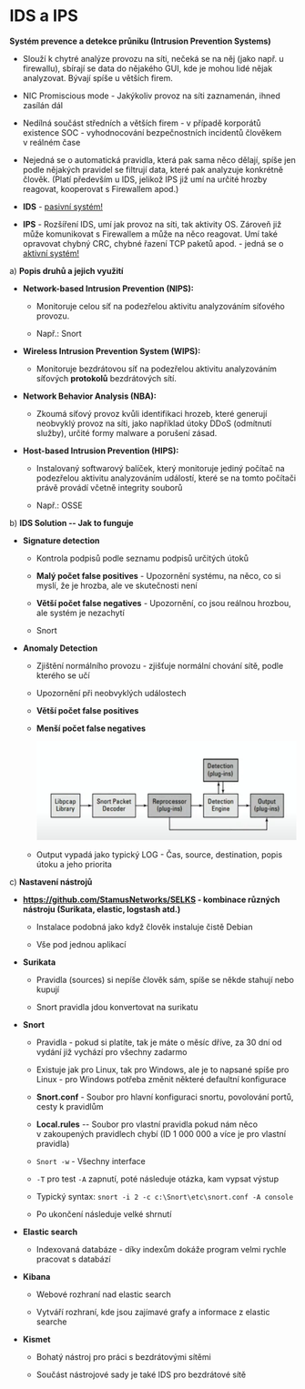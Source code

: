 # IDS a IPS

**Systém prevence a detekce průniku (Intrusion Prevention Systems)**

- Slouží k chytré analýze provozu na síti, nečeká se na něj (jako např. u firewallu), sbírají se data do nějakého GUI, kde je mohou lidé nějak analyzovat. Bývají spíše u větších firem.

- NIC Promiscious mode - Jakýkoliv provoz na síti zaznamenán, ihned zasílán dál

- Nedílná součást středních a větších firem - v případě korporátů existence SOC - vyhodnocování bezpečnostních incidentů člověkem v reálném čase

- Nejedná se o automatická pravidla, která pak sama něco dělají, spíše jen podle nějakých pravidel se filtrují data, které pak analyzuje konkrétně člověk. (Platí především u IDS, jelikož IPS již umí na určité hrozby reagovat, kooperovat s Firewallem apod.)

- **IDS** - <u>pasivní systém!</u>

- **IPS** - Rozšíření IDS, umí jak provoz na síti, tak aktivity OS. Zároveň již může komunikovat s Firewallem a může na něco reagovat. Umí také opravovat chybný CRC, chybné řazení TCP paketů apod. - jedná se o <u>aktivní systém!</u>

  

a)  **Popis druhů a jejich využití**

-   **Network-based Intrusion Prevention (NIPS):**

    -   Monitoruje celou síť na podezřelou aktivitu analyzováním síťového provozu.

    -   Např.: Snort

-   **Wireless Intrusion Prevention System (WIPS):**

    -   Monitoruje bezdrátovou síť na podezřelou aktivitu analyzováním síťových **protokolů** bezdrátových sítí.

-   **Network Behavior Analysis (NBA):**

    -   Zkoumá síťový provoz kvůli identifikaci hrozeb, které generují neobvyklý provoz na síti, jako například útoky DDoS (odmítnutí služby), určité formy malware a porušení zásad.

-   **Host-based Intrusion Prevention (HIPS):**

    -   Instalovaný softwarový balíček, který monitoruje jediný počítač na podezřelou aktivitu analyzováním událostí, které se na tomto počítači právě provádí včetně integrity souborů

    - Např.: OSSE
    
      

b)  **IDS Solution -- Jak to funguje**

-   **Signature detection**

    -   Kontrola podpisů podle seznamu podpisů určitých útoků

    -   **Malý počet false positives** - Upozornění systému, na něco, co si myslí, že je hrozba, ale ve skutečnosti není

    -   **Větší počet false negatives** - Upozornění, co jsou reálnou hrozbou, ale systém je nezachytí

    -   Snort

-   **Anomaly Detection**

    - Zjištění normálního provozu - zjišťuje normální chování sítě, podle kterého se učí

    - Upozornění při neobvyklých událostech

    - **Větší počet false positives**

    - **Menší počet false negatives**
    
      ![](./Images/20-output.png)
    
    - Output vypadá jako typický LOG - Čas, source, destination, popis útoku a jeho priorita
    
      

c)  **Nastavení nástrojů**

-   **<https://github.com/StamusNetworks/SELKS> - kombinace různých nástroju (Surikata, elastic, logstash atd.)**
    -   Instalace podobná jako když člověk instaluje čistě Debian
    
    -   Vše pod jednou aplikací
    
-   **Surikata**

    -   Pravidla (sources) si nepíše člověk sám, spíše se někde stahují nebo kupují

    -   Snort pravidla jdou konvertovat na surikatu

-   **Snort**
    -   Pravidla - pokud si platíte, tak je máte o měsíc dříve, za 30 dní od vydání již vychází pro všechny zadarmo
    
    -   Existuje jak pro Linux, tak pro Windows, ale je to napsané spíše pro Linux - pro Windows potřeba změnit některé defaultní konfigurace
    
    -   **Snort.conf** - Soubor pro hlavní konfiguraci snortu, povolování portů, cesty k pravidlům
    
    -   **Local.rules** -- Soubor pro vlastní pravidla pokud nám něco v zakoupených pravidlech chybí (ID 1 000 000 a více je pro vlastní pravidla)
    
    -   `Snort -w` - Všechny interface
    
    -   `-T` pro test `-A` zapnutí, poté následuje otázka, kam vypsat výstup
    
    -   Typický syntax: `snort -i 2 -c c:\Snort\etc\snort.conf -A console`
    
    -   Po ukončení následuje velké shrnutí
    
-   **Elastic search**
    -   Indexovaná databáze - díky indexům dokáže program velmi rychle pracovat s databází
    
-   **Kibana**
    -   Webové rozhraní nad elastic search
    
    -   Vytváří rozhraní, kde jsou zajímavé grafy a informace z elastic searche
    
-   **Kismet**

    -   Bohatý nástroj pro práci s bezdrátovými sítěmi

    -   Součást nástrojové sady je také IDS pro bezdrátové sítě
